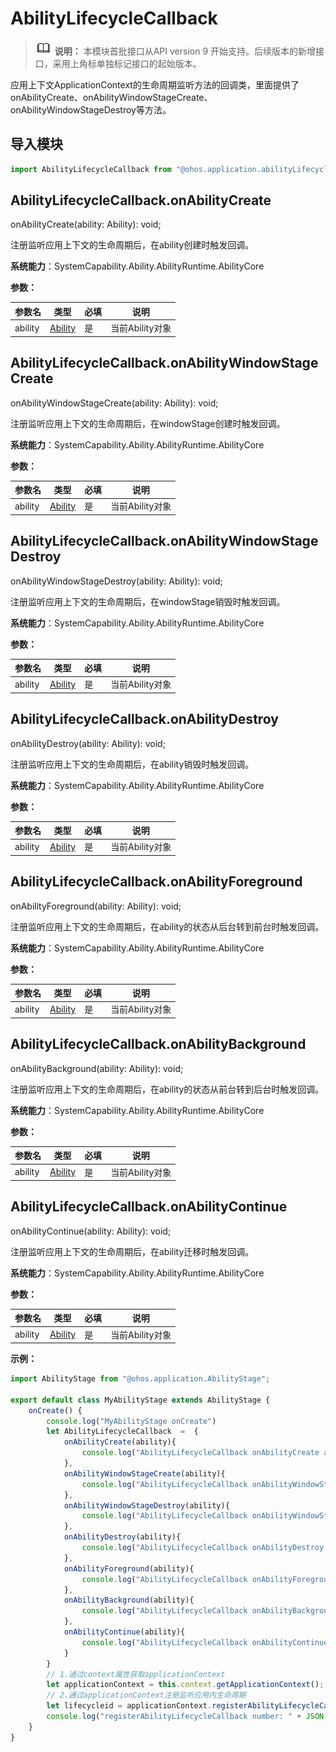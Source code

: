 # AbilityLifecycleCallback

> ![icon-note.gif](public_sys-resources/icon-note.gif) **说明：**
> 本模块首批接口从API version 9 开始支持。后续版本的新增接口，采用上角标单独标记接口的起始版本。


应用上下文ApplicationContext的生命周期监听方法的回调类，里面提供了onAbilityCreate、onAbilityWindowStageCreate、onAbilityWindowStageDestroy等方法。

## 导入模块

```js
import AbilityLifecycleCallback from "@ohos.application.abilityLifecycleCallback";
```


## AbilityLifecycleCallback.onAbilityCreate

onAbilityCreate(ability: Ability): void;

注册监听应用上下文的生命周期后，在ability创建时触发回调。

**系统能力**：SystemCapability.Ability.AbilityRuntime.AbilityCore

**参数：**

  | 参数名 | 类型 | 必填 | 说明 | 
  | -------- | -------- | -------- | -------- |
  | ability | [Ability](js-apis-application-ability.md#Ability) | 是 | 当前Ability对象 | 


## AbilityLifecycleCallback.onAbilityWindowStageCreate

onAbilityWindowStageCreate(ability: Ability): void;

注册监听应用上下文的生命周期后，在windowStage创建时触发回调。

**系统能力**：SystemCapability.Ability.AbilityRuntime.AbilityCore

**参数：**

  | 参数名 | 类型 | 必填 | 说明 | 
  | -------- | -------- | -------- | -------- |
  | ability | [Ability](js-apis-application-ability.md#Ability) | 是 | 当前Ability对象 |  


## AbilityLifecycleCallback.onAbilityWindowStageDestroy

onAbilityWindowStageDestroy(ability: Ability): void;

注册监听应用上下文的生命周期后，在windowStage销毁时触发回调。

**系统能力**：SystemCapability.Ability.AbilityRuntime.AbilityCore

**参数：**

  | 参数名 | 类型 | 必填 | 说明 | 
  | -------- | -------- | -------- | -------- |
  | ability | [Ability](js-apis-application-ability.md#Ability) | 是 | 当前Ability对象 |  


## AbilityLifecycleCallback.onAbilityDestroy

onAbilityDestroy(ability: Ability): void;

注册监听应用上下文的生命周期后，在ability销毁时触发回调。

**系统能力**：SystemCapability.Ability.AbilityRuntime.AbilityCore

**参数：**

  | 参数名 | 类型 | 必填 | 说明 | 
  | -------- | -------- | -------- | -------- |
  | ability | [Ability](js-apis-application-ability.md#Ability) | 是 | 当前Ability对象 | 


## AbilityLifecycleCallback.onAbilityForeground

onAbilityForeground(ability: Ability): void;

注册监听应用上下文的生命周期后，在ability的状态从后台转到前台时触发回调。

**系统能力**：SystemCapability.Ability.AbilityRuntime.AbilityCore

**参数：**

  | 参数名 | 类型 | 必填 | 说明 | 
  | -------- | -------- | -------- | -------- |
  | ability | [Ability](js-apis-application-ability.md#Ability) | 是 | 当前Ability对象 | 


## AbilityLifecycleCallback.onAbilityBackground

onAbilityBackground(ability: Ability): void;

注册监听应用上下文的生命周期后，在ability的状态从前台转到后台时触发回调。

**系统能力**：SystemCapability.Ability.AbilityRuntime.AbilityCore

**参数：**

  | 参数名 | 类型 | 必填 | 说明 | 
  | -------- | -------- | -------- | -------- |
  | ability | [Ability](js-apis-application-ability.md#Ability) | 是 | 当前Ability对象 | 


## AbilityLifecycleCallback.onAbilityContinue

onAbilityContinue(ability: Ability): void;

注册监听应用上下文的生命周期后，在ability迁移时触发回调。

**系统能力**：SystemCapability.Ability.AbilityRuntime.AbilityCore

**参数：**

  | 参数名 | 类型 | 必填 | 说明 | 
  | -------- | -------- | -------- | -------- |
  | ability | [Ability](js-apis-application-ability.md#Ability) | 是 | 当前Ability对象 | 

**示例：**
    

  ```js
  import AbilityStage from "@ohos.application.AbilityStage";
  
  export default class MyAbilityStage extends AbilityStage {
      onCreate() {
          console.log("MyAbilityStage onCreate")
          let AbilityLifecycleCallback  =  {
              onAbilityCreate(ability){
                  console.log("AbilityLifecycleCallback onAbilityCreate ability:" + JSON.stringify(ability));        
              },
              onAbilityWindowStageCreate(ability){
                  console.log("AbilityLifecycleCallback onAbilityWindowStageCreate ability:" + JSON.stringify(ability));           
              },
              onAbilityWindowStageDestroy(ability){
                  console.log("AbilityLifecycleCallback onAbilityWindowStageDestroy ability:" + JSON.stringify(ability));
              },
              onAbilityDestroy(ability){
                  console.log("AbilityLifecycleCallback onAbilityDestroy ability:" + JSON.stringify(ability));             
              },
              onAbilityForeground(ability){
                  console.log("AbilityLifecycleCallback onAbilityForeground ability:" + JSON.stringify(ability));             
              },
              onAbilityBackground(ability){
                  console.log("AbilityLifecycleCallback onAbilityBackground ability:" + JSON.stringify(ability));              
              },
              onAbilityContinue(ability){
                  console.log("AbilityLifecycleCallback onAbilityContinue ability:" + JSON.stringify(ability));
              }
          }
          // 1.通过context属性获取applicationContext
          let applicationContext = this.context.getApplicationContext();
          // 2.通过applicationContext注册监听应用内生命周期
          let lifecycleid = applicationContext.registerAbilityLifecycleCallback(AbilityLifecycleCallback);
          console.log("registerAbilityLifecycleCallback number: " + JSON.stringify(lifecycleid));       
      }
  }
  ```